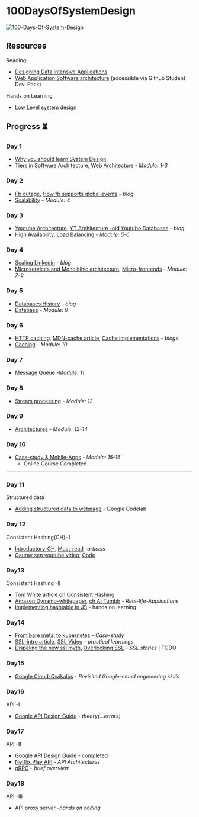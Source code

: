 # 100DaysOfSystemDesign
<a href="https://ibb.co/8d72ZJN"><img src="https://i.ibb.co/rcwMrgF/matrix-gif.gif" alt="100-Days-Of-System-Design"   ></a>

## Resources
Reading
- [Designing Data Intensive Applications](https://learning.oreilly.com/library/view/designing-data-intensive-applications/9781491903063/)
- [Web Application Software architecture](https://www.educative.io/courses/web-application-software-architecture-101) (accessible via Github Student Dev. Pack)

Hands on Learning
 - [Low Level system design](https://github.com/prasadgujar/low-level-design-primer)


##  Progress ⏳

### Day 1
- [Why you should learn System Design](https://www.scaleyourapp.com/master-system-design-for-your-interviews/)
- [Tiers in Software Architecture, Web Architecture](https://www.educative.io/courses/web-application-software-architecture-101/N0oypzNK9wN) - _Module: 1-3_

### Day 2
- [Fb outage](https://blog.cloudflare.com/october-2021-facebook-outage/), [How fb  supports global events](https://engineering.fb.com/2018/02/12/production-engineering/how-production-engineers-support-global-events-on-facebook/) - _blog_
- [Scalability](https://www.educative.io/courses/web-application-software-architecture-101/g2BJ6mR34Xj) - _Module: 4_

### Day 3
- [Youtube Architecture](https://www.scaleyourapp.com/youtube-architecture-how-does-it-serve-high-quality-videos-with-low-latency/), [YT Architecture -old](http://highscalability.com/youtube-architecture),[Youtube Databases](https://www.scaleyourapp.com/youtube-database-how-does-it-store-so-many-videos-without-running-out-of-storage-space/) - _blog_
- [High Availability](https://www.educative.io/courses/web-application-software-architecture-101/mEY0j3pmDgA), [Load Balancing](https://www.educative.io/courses/web-application-software-architecture-101/RLqwq90KMDR) - _Module: 5-6_

### Day 4
- [Scaling Linkedin](https://engineering.linkedin.com/architecture/brief-history-scaling-linkedin) - _blog_
- [Microservices and Monolitihic architecture](https://www.educative.io/courses/web-application-software-architecture-101/7DX0poDNLl1), [Micro-frontends](https://www.educative.io/courses/web-application-software-architecture-101/7nZ2AK9oLl1) - _Module: 7-8_

### Day 5
- [Databases History](https://seldo.com/posts/databases_how_they_work_and_a_brief_history) - _blog_
- [Database](https://www.educative.io/courses/web-application-software-architecture-101/N0N7xon2YrN) - _Module: 9_

### Day 6
- [HTTP caching](https://web.dev/http-cache), [MDN-cache article](https://developer.mozilla.org/en-US/docs/Web/HTTP/Caching), [Cache implementations](https://javalandscape.blogspot.com/2009/01/cachingcaching-algorithms-and-caching.html) - _blogs_
- [Caching](https://www.educative.io/courses/web-application-software-architecture-101/q2pkD39Rk3R) - _Module: 10_

### Day 7
- [Message Queue](https://www.educative.io/courses/web-application-software-architecture-101/m7AOo5JkW90) -_Module: 11_ 

### Day 8
- [Stream processing](https://www.educative.io/courses/web-application-software-architecture-101/gkLPrMQOPz9) - _Module: 12_

### Day 9
- [Architectures](https://www.educative.io/courses/web-application-software-architecture-101/N8RZVYO5rpK) - _Module: 13-14_


### Day 10
- [Case-study & Mobile-Apps](https://www.educative.io/courses/web-application-software-architecture-101/gkkXoVkJzmj) - _Module: 15-16_ 
  - Online Course Completed
---
### Day 11
Structured data
 - [Adding structured data to webpage](https://codelabs.developers.google.com/codelabs/structured-data?hl=en#0) - Google Codelab

### Day 12
Consistent Hashing(CH)- I
- [Introductory-CH](https://nlogn.in/consistent-hashing-system-design/), [Must-read](https://www.acodersjourney.com/system-design-interview-consistent-hashing/) -_articels_
- [Gaurav sen youtube video](https://www.youtube.com/watch?v=zaRkONvyGr8),  [Code](https://github.com/coding-parrot/Low-Level-Design/blob/master/service-orchestrator/src/main/java/algorithms/ConsistentHashing.java)

### Day13
Consistent Hashing -II
- [Tom White article on Consistent Hashing](http://tom-e-white.com/2007/11/consistent-hashing.html)
- [Amazon Dynamo-whitepaper](https://www.allthingsdistributed.com/2007/10/amazons_dynamo.html), [ch At Tumblr](http://highscalability.com/blog/2014/8/4/tumblr-hashing-your-way-to-handling-23000-blog-requests-per.html) - _Real-life-Applications_
- [Implementing hashtable in JS](https://www.youtube.com/watch?v=UOxTMOCTEZk) - hands on learning

### Day14
- [From bare metal to kubernetes](http://highscalability.squarespace.com/blog/2019/4/8/from-bare-metal-to-kubernetes.html) - _Case-study_
- [SSL-intro article](https://dzone.com/articles/what-is-ssl-how-do-ssl-certificates-work), [SSL Video](https://www.youtube.com/watch?v=MQg48n9lV0s&list=PLWkguCWKqN9P8zOHYxS7e0nrHDmUZGZDq&index=6) - _practical learnings_
- [Dispeling the new ssl myth](http://highscalability.com/blog/2011/2/10/dispelling-the-new-ssl-myth.html), [Overlocking SSL](https://www.imperialviolet.org/2010/06/25/overclocking-ssl.html) - _SSL stories_ | TODO

### Day15
- [Google Cloud-Qwikalbs](https://www.qwiklabs.com/public_profiles/cc3dca4a-14e3-43fd-aa77-1715010c43b9) - _Revisited Google-cloud engineering skills_

### Day16
API -I
 - [Google API Design Guide](https://cloud.google.com/apis/design) - _theory(...errors)_

### Day17
API -II
- [Google API Design Guide](https://cloud.google.com/apis/design) - completed
- [Netflix Play API](https://qconsf.com/system/files/presentation-slides/qcon_netflix_play_api.pdf) - _API Architectures_
- [gRPC](https://grpc.io/docs/what-is-grpc/) - _brief overview_

### Day18
API -III
- [API proxy server](https://github.com/bradtraversy/Node-Api-Proxy-Server) -_hands on coding_

